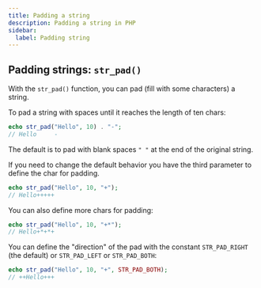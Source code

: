 ```yaml
---
title: Padding a string
description: Padding a string in PHP
sidebar:
  label: Padding string
---
```


## Padding strings: `str_pad()`
With the `str_pad()` function, you can pad (fill with some characters) a string.

To pad a string with spaces until it reaches the length of ten chars:

```php
echo str_pad("Hello", 10) . "-";
// Hello     -
```

The default is to pad with blank spaces `" "` at the end of the original string.

If you need to change the default behavior you have the third parameter to define the char for padding.

```php
echo str_pad("Hello", 10, "+");
// Hello+++++
```

You can also define more chars for padding:

```php
echo str_pad("Hello", 10, "+*");
// Hello+*+*+
```

You can define the "direction" of the pad with the constant `STR_PAD_RIGHT` (the default) or `STR_PAD_LEFT` or `STR_PAD_BOTH`:

```php
echo str_pad("Hello", 10, "+", STR_PAD_BOTH);
// ++Hello+++
```
